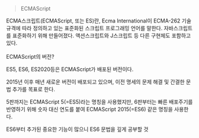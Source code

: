 > ECMAScript

ECMA스크립트(ECMAScript, 또는 ES)란, Ecma International이 ECMA-262 기술 규격에 따라 정의하고 있는 표준화된 스크립트 프로그래밍 언어를 말한다. 자바스크립트를 표준화하기 위해 만들어졌다. 액션스크립트와 J스크립트 등 다른 구현체도 포함하고 있다.  
<br>
ECMAScript의 버전?

ES5, ES6, ES2020등은 ECMAScript가 배포된 버전이다.

2015년 이후 매년 새로운 버전이 배포되고 있으며, 이전 명세의 문제 해결 및 간결한 문법 추가를 목표로 한다.

5판까지는 ECMAScript 5(=ES5)라는 명칭을 사용했지만, 6판부터는 빠른 배포주기를 반영하기 위해 숫자 대신 연도를 붙여 ECMAScript 2015(=ES6) 같은 명칭을 사용한다.

ES6부터 추가된 중요한 기능이 많으니 ES6 문법을 깊게 공부할 것
